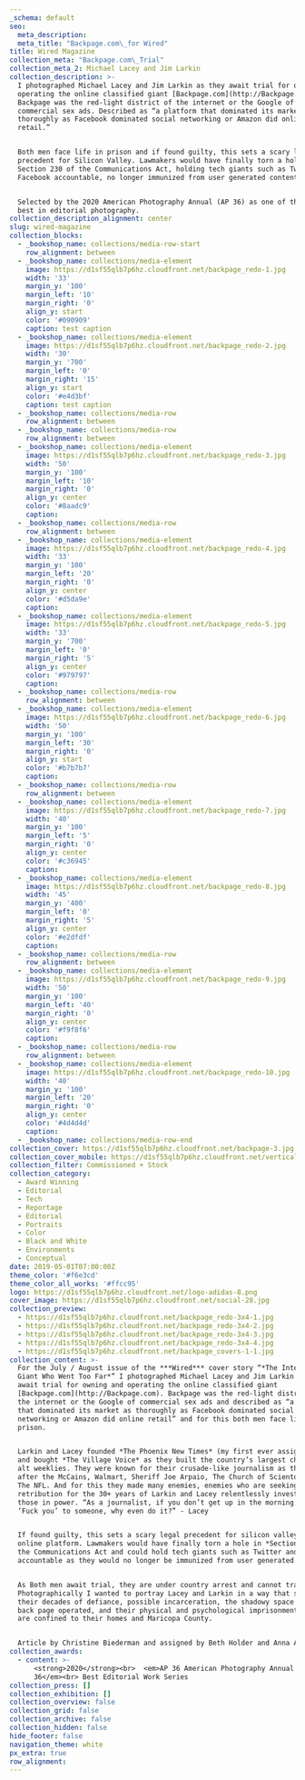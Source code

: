 ```yaml
---
_schema: default
seo:
  meta_description:
  meta_title: "Backpage.com\_for Wired"
title: Wired Magazine
collection_meta: "Backpage.com\_Trial"
collection_meta_2: Michael Lacey and Jim Larkin
collection_description: >-
  I photographed Michael Lacey and Jim Larkin as they await trial for owning and
  operating the online classified giant [Backpage.com](http://Backpage.com).
  Backpage was the red-light district of the internet or the Google of
  commercial sex ads. Described as “a platform that dominated its market as
  thoroughly as Facebook dominated social networking or Amazon did online
  retail.”


  Both men face life in prison and if found guilty, this sets a scary legal
  precedent for Silicon Valley. Lawmakers would have finally torn a hole in
  Section 230 of the Communications Act, holding tech giants such as Twitter and
  Facebook accountable, no longer immunized from user generated content.


  Selected by the 2020 American Photography Annual (AP 36) as one of the year's
  best in editorial photography.
collection_description_alignment: center
slug: wired-magazine
collection_blocks:
  - _bookshop_name: collections/media-row-start
    row_alignment: between
  - _bookshop_name: collections/media-element
    image: https://d1sf55qlb7p6hz.cloudfront.net/backpage_redo-1.jpg
    width: '33'
    margin_y: '100'
    margin_left: '10'
    margin_right: '0'
    align_y: start
    color: '#090909'
    caption: test caption
  - _bookshop_name: collections/media-element
    image: https://d1sf55qlb7p6hz.cloudfront.net/backpage_redo-2.jpg
    width: '30'
    margin_y: '700'
    margin_left: '0'
    margin_right: '15'
    align_y: start
    color: '#e4d3bf'
    caption: test caption
  - _bookshop_name: collections/media-row
    row_alignment: between
  - _bookshop_name: collections/media-row
    row_alignment: between
  - _bookshop_name: collections/media-element
    image: https://d1sf55qlb7p6hz.cloudfront.net/backpage_redo-3.jpg
    width: '50'
    margin_y: '100'
    margin_left: '10'
    margin_right: '0'
    align_y: center
    color: '#8aadc9'
    caption:
  - _bookshop_name: collections/media-row
    row_alignment: between
  - _bookshop_name: collections/media-element
    image: https://d1sf55qlb7p6hz.cloudfront.net/backpage_redo-4.jpg
    width: '33'
    margin_y: '100'
    margin_left: '20'
    margin_right: '0'
    align_y: center
    color: '#d5da9e'
    caption:
  - _bookshop_name: collections/media-element
    image: https://d1sf55qlb7p6hz.cloudfront.net/backpage_redo-5.jpg
    width: '33'
    margin_y: '700'
    margin_left: '0'
    margin_right: '5'
    align_y: center
    color: '#979797'
    caption:
  - _bookshop_name: collections/media-row
    row_alignment: between
  - _bookshop_name: collections/media-element
    image: https://d1sf55qlb7p6hz.cloudfront.net/backpage_redo-6.jpg
    width: '50'
    margin_y: '100'
    margin_left: '30'
    margin_right: '0'
    align_y: start
    color: '#b7b7b7'
    caption:
  - _bookshop_name: collections/media-row
    row_alignment: between
  - _bookshop_name: collections/media-element
    image: https://d1sf55qlb7p6hz.cloudfront.net/backpage_redo-7.jpg
    width: '40'
    margin_y: '100'
    margin_left: '5'
    margin_right: '0'
    align_y: center
    color: '#c36945'
    caption:
  - _bookshop_name: collections/media-element
    image: https://d1sf55qlb7p6hz.cloudfront.net/backpage_redo-8.jpg
    width: '45'
    margin_y: '400'
    margin_left: '0'
    margin_right: '5'
    align_y: center
    color: '#e2dfdf'
    caption:
  - _bookshop_name: collections/media-row
    row_alignment: between
  - _bookshop_name: collections/media-element
    image: https://d1sf55qlb7p6hz.cloudfront.net/backpage_redo-9.jpg
    width: '50'
    margin_y: '100'
    margin_left: '40'
    margin_right: '0'
    align_y: center
    color: '#f9f8f6'
    caption:
  - _bookshop_name: collections/media-row
    row_alignment: between
  - _bookshop_name: collections/media-element
    image: https://d1sf55qlb7p6hz.cloudfront.net/backpage_redo-10.jpg
    width: '40'
    margin_y: '100'
    margin_left: '20'
    margin_right: '0'
    align_y: center
    color: '#4d4d4d'
    caption:
  - _bookshop_name: collections/media-row-end
collection_cover: https://d1sf55qlb7p6hz.cloudfront.net/backpage-3.jpg
collection_cover_mobile: https://d1sf55qlb7p6hz.cloudfront.net/verticalcovers-13.jpg
collection_filter: Commissioned + Stock
collection_category:
  - Award Winning
  - Editorial
  - Tech
  - Reportage
  - Editorial
  - Portraits
  - Color
  - Black and White
  - Environments
  - Conceptual
date: 2019-05-01T07:00:00Z
theme_color: '#f6e3cd'
theme_color_all_works: '#ffcc95'
logo: https://d1sf55qlb7p6hz.cloudfront.net/logo-adidas-8.png
cover_image: https://d1sf55qlb7p6hz.cloudfront.net/social-28.jpg
collection_preview:
  - https://d1sf55qlb7p6hz.cloudfront.net/backpage_redo-3x4-1.jpg
  - https://d1sf55qlb7p6hz.cloudfront.net/backpage_redo-3x4-2.jpg
  - https://d1sf55qlb7p6hz.cloudfront.net/backpage_redo-3x4-3.jpg
  - https://d1sf55qlb7p6hz.cloudfront.net/backpage_redo-3x4-4.jpg
  - https://d1sf55qlb7p6hz.cloudfront.net/backpage_covers-1-1.jpg
collection_content: >-
  For the July / August issue of the ***Wired*** cover story “*The Internet
  Giant Who Went Too Far*” I photographed Michael Lacey and Jim Larkin as they
  await trial for owning and operating the online classified giant
  [Backpage.com](http://Backpage.com). Backpage was the red-light district of
  the internet or the Google of commercial sex ads and described as “a platform
  that dominated its market as thoroughly as Facebook dominated social
  networking or Amazon did online retail” and for this both men face life in
  prison.


  Larkin and Lacey founded *The Phoenix New Times* (my first ever assignment)
  and bought *The Village Voice* as they built the country’s largest chain of
  alt weeklies. They were known for their crusade-like journalism as they went
  after the McCains, Walmart, Sheriff Joe Arpaio, The Church of Scientology, and
  The NFL. And for this they made many enemies, enemies who are seeking
  retribution for the 30+ years of Larkin and Lacey relentlessly investigated
  those in power. “As a journalist, if you don’t get up in the morning and say
  ‘Fuck you’ to someone, why even do it?” - Lacey⁠


  If found guilty, this sets a scary legal precedent for silicon valley and any
  online platform. Lawmakers would have finally torn a hole in *Section 230* of
  the Communications Act and could hold tech giants such as Twitter and Facebook
  accountable as they would no longer be immunized from user generated content.


  As Both men await trial, they are under country arrest and cannot travel.
  Photographically I wanted to portray Lacey and Larkin in a way that spoke to
  their decades of defiance, possible incarceration, the shadowy space in which
  back page operated, and their physical and psychological imprisonment as they
  are confined to their homes and Maricopa County.


  Article by Christine Biederman and assigned by Beth Holder and Anna Alexander.
collection_awards:
  - content: >-
      <strong>2020</strong><br>  <em>AP 36 American Photography Annual
      36</em><br> Best Editorial Work Series
collection_press: []
collection_exhibition: []
collection_overview: false
collection_grid: false
collection_archive: false
collection_hidden: false
hide_footer: false
navigation_theme: white
px_extra: true
row_alignment:
---
```

